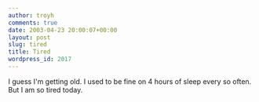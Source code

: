 ```yaml
---
author: troyh
comments: true
date: 2003-04-23 20:00:07+00:00
layout: post
slug: tired
title: Tired
wordpress_id: 2017
---
```


I guess I'm getting old. I used to be fine on 4 hours of sleep every so often. But I am so tired today.

